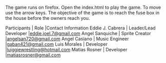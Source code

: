The game runs on firefox. Open the index.html to play the game.
To move use the arrow keys.
The objective of the game is to reach the fuse box in the house before the owners reach you.

Participants     | Role					 |Contact Information
Eddie J. Cabrera | Leader/Lead Developer |eddie.joel.7@gmail.com
Angel Sanquiche  | Sprite Creator		 |angelsan720@gmail.com
Angel Casiano    | Music Engineer		 |gaban421@gmail.com
Luis Morales     | Developer			 |luiggiewrestling@hotmail.com
Matias Rosner 	 | Developer			 |matiasrosner@gmail.com